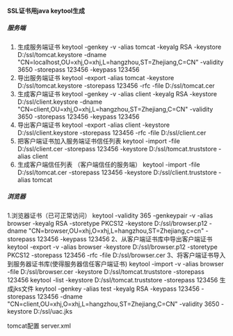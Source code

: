 #### SSL证书用java keytool生成
##### 服务端
1. 生成服务端证书
        keytool -genkey -v -alias tomcat -keyalg RSA -keystore D:/ssl/tomcat.keystore -dname "CN=localhost,OU=xhj,O=xhj,L=hangzhou,ST=Zhejiang,C=CN" -validity 3650 -storepass 123456 -keypass 123456
2. 导出服务端证书
        keytool -export -alias tomcat -keystore D:/ssl/tomcat.keystore -storepass 123456 -rfc -file D:/ssl/tomcat.cer
3. 生成客户端证书
        keytool -genkey -v -alias client -keyalg RSA -keystore D:/ssl/client.keystore -dname "CN=client,OU=xhj,O=xhj,L=hangzhou,ST=Zhejiang,C=CN" -validity 3650 -storepass 123456 -keypass 123456
4. 导出客户端证书
        keytool -export -alias client -keystore D:/ssl/client.keystore -storepass 123456 -rfc -file D:/ssl/client.cer
5. 把客户端证书加入服务端证书信任列表
        keytool -import -file D:/ssl/client.cer -storepass 123456 -keystore D:/ssl/tomcat.truststore -alias client
6. 生成客户端信任列表 （客户端信任的服务端）
        keytool -import -file D:/ssl/tomcat.cer -storepass 123456 -keystore D:/ssl/client.truststore -alias tomcat

##### 浏览器
1.浏览器证书（已可正常访问）
keytool -validity 365 -genkeypair -v -alias browser -keyalg RSA -storetype PKCS12 -keystore D:/ssl/browser.p12 -dname "CN=browser,OU=xhj,O=xhj,L=hangzhou,ST=Zhejiang,c=cn" -storepass 123456 -keypass 123456
2、从客户端证书库中导出客户端证书
keytool -export -v -alias browser -keystore D:/ssl/browser.p12 -storetype PKCS12 -storepass 123456 -rfc -file D:/ssl/browser.cer
3、将客户端证书导入到服务器证书库(使得服务器信任客户端证书)
keytool -import -v -alias browser -file D:/ssl/browser.cer -keystore D:/ssl/tomcat.truststore -storepass 123456
keytool -list -keystore D:/ssl/tomcat.truststore -storepass 123456
生成jks文件
keytool -genkey -alias test -keyalg RSA -keypass 123456 -storepass 123456 -dname "CN=client,OU=xhj,O=xhj,L=hangzhou,ST=Zhejiang,C=CN" -validity 3650 -keystore D:/ssl/uac.jks





tomcat配置 server.xml
  <Connector port="8443" protocol="org.apache.coyote.http11.Http11NioProtocol"
   SSLEnabled="true" maxThreads="150" scheme="https"
   secure="true" clientAuth="true" sslProtocol="TLS"
   keystoreFile="D:\\ssl\\tomcat.keystore" keystorePass="123456"
   truststoreFile="D:\\ssl\\tomcat.truststore" truststorePass="123456" truststoreType="JKS"/>